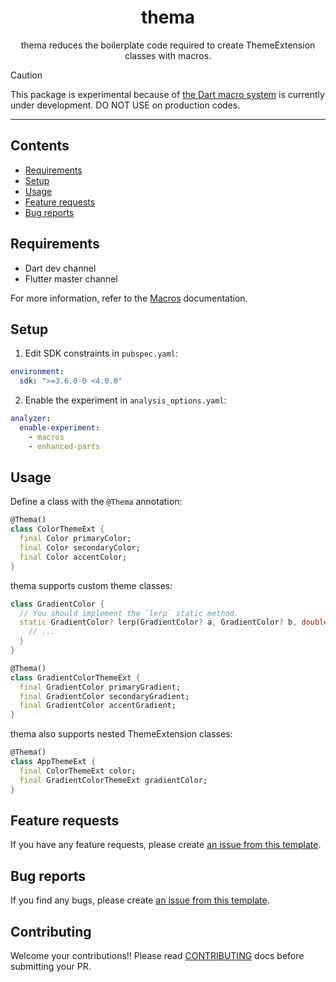 <div align="center">

# thema

thema reduces the boilerplate code required to create ThemeExtension classes with macros.

</div>

> [!CAUTION]
> This package is experimental because of [the Dart macro system][macro-spec] is currently under development.
> DO NOT USE on production codes.

[macro-spec]: https://github.com/dart-lang/language/blob/main/working/macros/feature-specification.md

---

## Contents

- [Requirements](#requirements)
- [Setup](#setup)
- [Usage](#usage)
- [Feature requests](#feature-requests)
- [Bug reports](#bug-reports)

## Requirements

- Dart dev channel
- Flutter master channel

For more information, refer to the [Macros][macros] documentation.

[macros]: https://dart.dev/language/macros

## Setup

1. Edit SDK constraints in `pubspec.yaml`:

```yaml
environment:
  sdk: ">=3.6.0-0 <4.0.0"
```

2. Enable the experiment in `analysis_options.yaml`:

```yaml
analyzer:
  enable-experiment:
    - macros
    - enhanced-parts
```

## Usage

Define a class with the `@Thema` annotation:

```dart
@Thema()
class ColorThemeExt {
  final Color primaryColor;
  final Color secondaryColor;
  final Color accentColor;
}
```

thema supports custom theme classes:

```dart
class GradientColor {
  // You should implement the `lerp` static method.
  static GradientColor? lerp(GradientColor? a, GradientColor? b, double t) {
    // ...
  }
}

@Thema()
class GradientColorThemeExt {
  final GradientColor primaryGradient;
  final GradientColor secondaryGradient;
  final GradientColor accentGradient;
}
```

thema also supports nested ThemeExtension classes:

```dart
@Thema()
class AppThemeExt {
  final ColorThemeExt color;
  final GradientColorThemeExt gradientColor;
}
```

## Feature requests

If you have any feature requests, please create [an issue from this template](https://github.com/ronnnnn/thema/issues/new?&labels=feat&template=feat.yml).

## Bug reports

If you find any bugs, please create [an issue from this template](https://github.com/ronnnnn/thema/issues/new?&labels=bug&template=bug.yml).

## Contributing

Welcome your contributions!!
Please read [CONTRIBUTING](https://github.com/ronnnnn/thema/blob/main/CONTRIBUTING.md) docs before submitting your PR.
